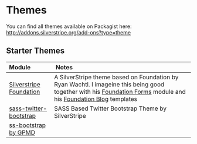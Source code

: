 # Themes

You can find all themes available on Packagist here: <http://addons.silverstripe.org/add-ons?type=theme>


## Starter Themes

| Module | Notes |
|:---|:---|
| [Silverstripe Foundation](https://github.com/ryanwachtl/silverstripe-foundation) | A SilverStripe theme based on Foundation by Ryan Wachtl. I imageine this being good together with his [Foundation Forms](https://github.com/ryanwachtl/silverstripe-foundation-forms) module and his [Foundation Blog](https://github.com/ryanwachtl/silverstripe-foundation-blog) templates|
| [sass-twitter-bootstrap](https://github.com/silverstripe-ux/sass-twitter-bootstrap) | SASS Based Twitter Bootstrap Theme by SilverStripe |
| [ss-bootstrap by GPMD](https://github.com/gpmd/ss-bootstrap) | |